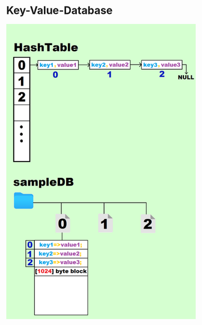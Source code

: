 # Key-Value-Database
![alt text](https://github.com/shivam0rawat0/Key-Value-Database/blob/main/gui/db-strategy.png?raw=true)
